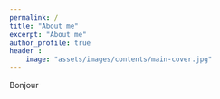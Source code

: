 ```yaml
---
permalink: /
title: "About me"
excerpt: "About me"
author_profile: true
header :
    image: "assets/images/contents/main-cover.jpg"
---
```


Bonjour
